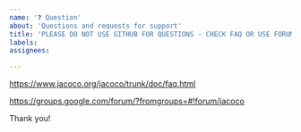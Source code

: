 ```yaml
---
name: '❓ Question'
about: 'Questions and requests for support'
title: 'PLEASE DO NOT USE GITHUB FOR QUESTIONS - CHECK FAQ OR USE FORUM'
labels:
assignees:

---
```


https://www.jacoco.org/jacoco/trunk/doc/faq.html

https://groups.google.com/forum/?fromgroups=#!forum/jacoco

Thank you!
